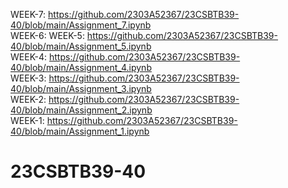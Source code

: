 WEEK-7: https://github.com/2303A52367/23CSBTB39-40/blob/main/Assignment_7.ipynb                  
WEEK-6: 
WEEK-5: https://github.com/2303A52367/23CSBTB39-40/blob/main/Assignment_5.ipynb          
WEEK-4: https://github.com/2303A52367/23CSBTB39-40/blob/main/Assignment_4.ipynb     
WEEK-3: https://github.com/2303A52367/23CSBTB39-40/blob/main/Assignment_3.ipynb     
WEEK-2: https://github.com/2303A52367/23CSBTB39-40/blob/main/Assignment_2.ipynb   
WEEK-1: https://github.com/2303A52367/23CSBTB39-40/blob/main/Assignment_1.ipynb    
# 23CSBTB39-40
